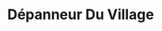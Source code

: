 ---
title: "Dépanneur Du Village"
url: /montreal/depanneur-du-village-rue-cherrier/
shop: Lebensmittel
---
